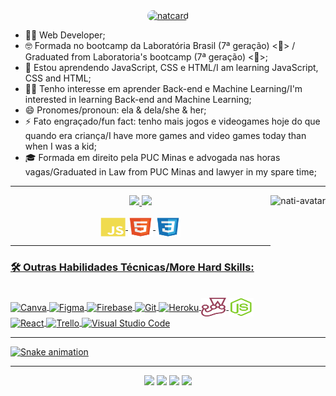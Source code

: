 <div align = center>
    <a href="https://github.com/natalieiss">
    <img alt="natcard" width="100" heith="30" style="border-radius:50px;" src="https://cdn.discordapp.com/attachments/427267435843026954/990383000980189184/natcard.gif">
    </a>
</div>


- 👩‍💻 Web Developer;
- 🤓 Formada no bootcamp da Laboratória Brasil (7ª geração) <💛> / Graduated from Laboratoria's bootcamp (7ª geração) <💛>;
- 🌱 Estou aprendendo JavaScript, CSS e HTML/I am learning JavaScript, CSS and HTML;
- 🐱‍🏍 Tenho interesse em aprender Back-end e Machine Learning/I'm interested in learning Back-end and Machine Learning;
- 😄 Pronomes/pronoun: ela & dela/she & her;
- ⚡ Fato engraçado/fun fact: tenho mais jogos e videogames hoje do que quando era criança/I have more games and video games today than when I was a kid;
- 🎓 Formada em direito pela PUC Minas e advogada nas horas vagas/Graduated in Law from PUC Minas and lawyer in my spare time;

---
<div align="center">
    <img align= "right" alt="nati-avatar" height="180em" src="https://i.picasion.com/pic92/4f9433c3eb4006dcb22b03f88542d4fa.gif">
</div>
<div align = center>
    <a href="https://github.com/natalieiss">
    <img height="180em" src="https://github-readme-stats.vercel.app/api?username=natalieiss&show_icons=true&theme=panda&include_all_commits=true&count_private=true"/>
    <img height="180em" src="https://github-readme-stats.vercel.app/api/top-langs/?username=natalieiss&layout=compact&langs_count=7&theme=panda"/>
</div>
  <div align="center"><br>
  <img align="center" alt="nat-Js" height="30" width="40" src="https://raw.githubusercontent.com/devicons/devicon/master/icons/javascript/javascript-plain.svg">  
  <img align="center" alt="nat-HTML" height="30" width="40" src="https://raw.githubusercontent.com/devicons/devicon/master/icons/html5/html5-original.svg">
  <img align="center" alt="nat-CSS" height="30" width="40" src="https://raw.githubusercontent.com/devicons/devicon/master/icons/css3/css3-original.svg">
</div>
  
---
### 🛠  Outras Habilidades Técnicas/More Hard Skills:
    
<div><br>
<img align="center"  alt="Canva" height="30" width="40" src= "https://cdn.jsdelivr.net/gh/devicons/devicon/icons/canva/canva-original.svg">
<img align="center"  alt="Figma" height="30" width="40" src= "https://cdn.jsdelivr.net/gh/devicons/devicon/icons/figma/figma-original.svg">
<img align="center"  alt="Firebase" height="30" width="40" src="https://cdn.jsdelivr.net/gh/devicons/devicon/icons/firebase/firebase-plain-wordmark.svg">
<img align="center"  alt="Git" Height="30" width="40" src="https://cdn.jsdelivr.net/gh/devicons/devicon/icons/git/git-original-wordmark.svg">
<img align="center"  alt="Heroku" height="30" width="40" src="https://cdn.jsdelivr.net/gh/devicons/devicon/icons/heroku/heroku-original-wordmark.svg">
<img align="center" alt="Jest" height="30" width="40" src="https://raw.githubusercontent.com/devicons/devicon/master/icons/jest/jest-plain.svg">
<img align="center"  alt="NodeJs" height="30" width="40" src="https://raw.githubusercontent.com/devicons/devicon/master/icons/nodejs/nodejs-original.svg">
<img align="center"  alt="React" height="30" width="40" src= "https://cdn.jsdelivr.net/gh/devicons/devicon/icons/react/react-original-wordmark.svg">
<img align="center"  alt="Trello" height="30" width="40" src= "https://cdn.jsdelivr.net/gh/devicons/devicon/icons/trello/trello-plain-wordmark.svg">
<img align="center"  alt="Visual Studio Code" height="30" width="40" src="https://cdn.jsdelivr.net/gh/devicons/devicon/icons/vscode/vscode-original-wordmark.svg">
    
---
![Snake animation](https://github.com/natalieiss/natalieiss/blob/output/github-contribution-grid-snake.svg)

---
<div align="center"> 
  <a href="https://www.instagram.com/natalieingridss/" target="_blank"><img src="https://img.shields.io/badge/-Instagram-%23E4405F?style=for-the-badge&logo=instagram&logoColor=white" target="_blank"></a> 
  <a href = "mailto:natalieingrid2910@gmail.com"><img src="https://img.shields.io/badge/-Gmail-%23333?style=for-the-badge&logo=gmail&logoColor=white" target="_blank"></a>
  <a href="https://www.linkedin.com/in/natalie-silva-829b274a/" target="_blank"><img src="https://img.shields.io/badge/-LinkedIn-%230077B5?style=for-the-badge&logo=linkedin&logoColor=white" target="_blank"></a>
    <a href="https://app.slack.com/client/T0NNB6T0R/C0NNB4N5N/user_profile/U02SVCQ0PS6" target="_blank"><img src="https://img.shields.io/badge/Slack-4A154B?style=for-the-badge&logo=slack&logoColor=white" target="_blank"></a>
    <a href="https://twitter.com/natalieiss"><img src="https://img.shields.io/badge/Twitter-1DA1F2?style=for-the-badge&logo=twitter&logoColor=white" target="_blank></a> 
</div>
---
